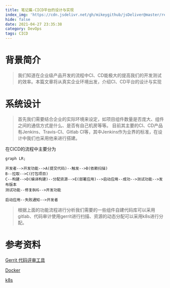 ```yaml
---
title: 笔记篇-CICD平台的设计与实现
index_img: 'https://cdn.jsdelivr.net/gh/mikeygithub/jsDeliver@master/resource/img/cicd.jpeg'
hide: false
date: 2021-04-27 23:35:38
category: DevOps
tags: CICD
---
```


# 背景简介

>我们知道在企业级产品开发的流程中CI、CD能极大的提高我们的开发测试的效率。本篇文章将从真实企业环境出发，介绍CI、CD平台的设计与实现

# 系统设计

>首先我们需要结合企业的实际环境来设定，如项目组件数量是否庞大、组件之间的通信方式是什么、是否有自己机房等等。
目前其主要的CI、CD产品有Jenkins、Travis-CI、Gitlab CI等，其中Jenkins作为业界的标准，在设计中我们也采用他来进行搭建。


在CICD的流程中主要分为

```mermaid
graph LR;

开发者-->开发功能-->A(提交代码)--触发-->B(依赖扫描)
B--拉取-->C(打包项目)
C--构建-->D(编译构建)--分配资源-->E(部署应用)-->启动应用--成功-->测试功能-->发布版本
测试功能--修复BUG-->开发功能

启动应用--失败通知-->开发者
```

> 根据上面的功能流程进行分析我们需要的一些组件自建代码库可以采用gitlab、代码审计使用gerrit进行扫描、资源的动态分配可以采用k8s进行分配。







# 参考资料   

[Gerrit 代码评审工具](https://www.gerritcodereview.com/)

[Docker](https://www.docker.com/)

[k8s]()

